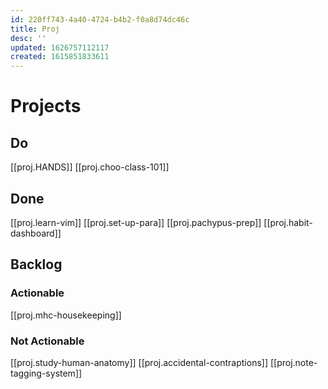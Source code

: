 ```yaml
---
id: 220ff743-4a40-4724-b4b2-f0a8d74dc46c
title: Proj
desc: ''
updated: 1626757112117
created: 1615851833611
---
```


# Projects

## Do
[[proj.HANDS]]
[[proj.choo-class-101]]

## Done
[[proj.learn-vim]]
[[proj.set-up-para]]
[[proj.pachypus-prep]]
[[proj.habit-dashboard]]

## Backlog
### Actionable
[[proj.mhc-housekeeping]]

### Not Actionable
[[proj.study-human-anatomy]]
[[proj.accidental-contraptions]]
[[proj.note-tagging-system]]
